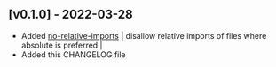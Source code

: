 ## [v0.1.0] - 2022-03-28

- Added [no-relative-imports](https://github.com/qDanik/eslint-plugin-path/blob/main/docs/rules/no-relative-imports.md) | disallow relative imports of files where absolute is preferred |
- Added this CHANGELOG file
